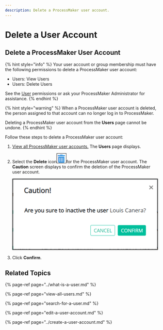 ```yaml
---
description: Delete a ProcessMaker user account.
---
```


# Delete a User Account

## Delete a ProcessMaker User Account

{% hint style="info" %}
Your user account or group membership must have the following permissions to delete a ProcessMaker user account:

* Users: View Users
* Users: Delete Users

See the [User](../../permission-descriptions-for-users-and-groups.md#users) permissions or ask your ProcessMaker Administrator for assistance.
{% endhint %}

{% hint style="warning" %}
When a ProcessMaker user account is deleted, the person assigned to that account can no longer log in to ProcessMaker.

Deleting a ProcessMaker user account from the **Users** page cannot be undone.
{% endhint %}

Follow these steps to delete a ProcessMaker user account:

1. [View all ProcessMaker user accounts.](view-all-users.md) The **Users** page displays.
2. Select the **Delete** icon![](../../../.gitbook/assets/trash-icon-process-modeler-processes.png)for the ProcessMaker user account. The **Caution** screen displays to confirm the deletion of the ProcessMaker user account.  

   ![](../../../.gitbook/assets/caution-user-removal-screen-admin.png)

3. Click **Confirm**.

## Related Topics

{% page-ref page="../what-is-a-user.md" %}

{% page-ref page="view-all-users.md" %}

{% page-ref page="search-for-a-user.md" %}

{% page-ref page="edit-a-user-account.md" %}

{% page-ref page="../create-a-user-account.md" %}




